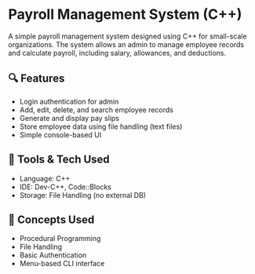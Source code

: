 # Payroll Management System (C++)

A simple payroll management system designed using C++ for small-scale organizations. The system allows an admin to manage employee records and calculate payroll, including salary, allowances, and deductions.

## 🔍 Features

- Login authentication for admin
- Add, edit, delete, and search employee records
- Generate and display pay slips
- Store employee data using file handling (text files)
- Simple console-based UI

## 📌 Tools & Tech Used

- Language: C++
- IDE: Dev-C++, Code::Blocks
- Storage: File Handling (no external DB)

## 🧠 Concepts Used

- Procedural Programming
- File Handling
- Basic Authentication
- Menu-based CLI interface
